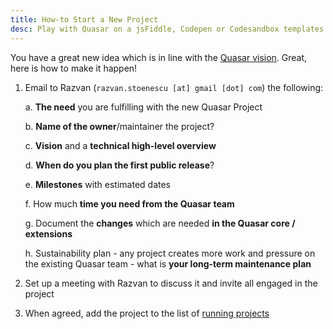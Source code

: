 ```yaml
---
title: How-to Start a New Project
desc: Play with Quasar on a jsFiddle, Codepen or Codesandbox templates.
---
```


You have a great new idea which is in line with the [Quasar vision](introduction-to-quasar). Great, here is how to make it happen!

1. Email to Razvan (`razvan.stoenescu [at] gmail [dot] com`) the following:

   a. **The need** you are fulfilling with the new Quasar Project

   b. **Name of the owner**/maintainer the project?

   c. **Vision** and a **technical high-level overview**

   d. **When do you plan the first public release**?

   e. **Milestones** with estimated dates

   f. How much **time you need from the Quasar team**

   g. Document the **changes** which are needed **in the Quasar core / extensions**

   h. Sustainability plan - any project creates more work and pressure on the existing Quasar team - what is **your long-term maintenance plan**

2. Set up a meeting with Razvan to discuss it and invite all engaged in the project

3. When agreed, add the project to the list of [running projects](contribution-guide/running-projects)
